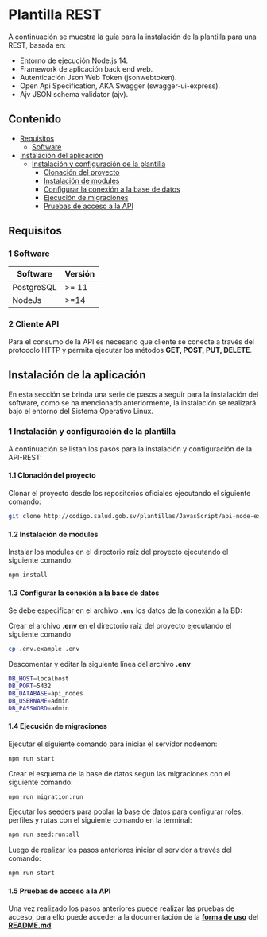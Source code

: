 # Plantilla REST

A continuación se muestra la guía para la instalación de la plantilla para una REST, basada en:

- Entorno de ejecución Node.js 14.
- Framework de aplicación back end web.
- Autenticación Json Web Token (jsonwebtoken).
- Open Api Specification, AKA Swagger (swagger-ui-express).
- Ajv JSON schema validator (ajv).

## Contenido

- [Requisitos](#requisitos)
  - [Software](#1-software)
- [Instalación del aplicación](#instalación-de-la-aplicación)
  - [Instalación y configuración de la plantilla](#1-instalación-y-configuración-de-la-plantilla)
    - [Clonación del proyecto](#11-clonación-del-proyecto)
    - [Instalación de modules](#12-instalación-de-modules)
    - [Configurar la conexión a la base de datos](#13-configurar-las-conexiones-a-la-base-de-datos)
    - [Ejecución de migraciones](#14-ejecución-de-migraciones)
    - [Pruebas de acceso a la API](#15-pruebas-de-acceso-a-la-api)

## Requisitos

### 1 Software

| Software          | Versión |
| ----------------- | ------- |
| PostgreSQL        | \>= 11  |
| NodeJs            | \>=14   |


### 2 Cliente API

Para el consumo de la API es necesario que cliente se conecte a través del protocolo HTTP y permita ejecutar los métodos **GET, POST, PUT, DELETE**.

## Instalación de la aplicación

En esta sección se brinda una serie de pasos a seguir para la instalación del software, como se ha mencionado anteriormente, la instalación se realizará bajo el entorno del Sistema Operativo Linux.

### 1 Instalación y configuración de la plantilla

A continuación se listan los pasos para la instalación y configuración de la API-REST:

#### 1.1 Clonación del proyecto

Clonar el proyecto desde los repositorios oficiales ejecutando el siguiente comando:

```bash
git clone http://codigo.salud.gob.sv/plantillas/JavasScript/api-node-express.git
```

#### 1.2 Instalación de modules

Instalar los modules en el directorio raíz del proyecto ejecutando el siguiente comando:

```bash
npm install
```

#### 1.3 Configurar la conexión a la base de datos

Se debe especificar en el archivo **`.env`** los datos de la conexión a la BD:

Crear el archivo **.env** en el directorio raíz del proyecto ejecutando el siguiente comando

```bash
cp .env.example .env
```

Descomentar y editar la siguiente línea del archivo **.env**

```bash
DB_HOST=localhost
DB_PORT=5432
DB_DATABASE=api_nodes
DB_USERNAME=admin
DB_PASSWORD=admin
```

#### 1.4 Ejecución de migraciones
Ejecutar el siguiente comando para iniciar el servidor nodemon:
```bash
npm run start
```
Crear el esquema de la base de datos segun las migraciones con el siguiente comando:
```bash
npm run migration:run
```

Ejecutar los seeders para poblar la base de datos para configurar roles, perfiles y rutas con el siguiente comando en la terminal:
```bash
npm run seed:run:all
```
Luego de realizar los pasos anteriores iniciar el servidor a través del comando:
```bash
npm run start
```

#### 1.5 Pruebas de acceso a la API

Una vez realizado los pasos anteriores puede realizar las pruebas de acceso, para ello puede acceder a la documentación de la **[forma de uso](README.md#forma-de-uso)** del **[README.md](README.md)**

